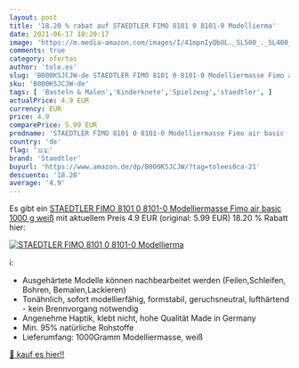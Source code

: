 ```yaml
---
layout: post
title: '18.20 % rabat auf STAEDTLER FIMO 8101 0 8101-0 Modellierma'
date: 2021-06-17 10:20:17
image: 'https://m.media-amazon.com/images/I/41mpnIyQbOL._SL500_._SL400_.jpg'
comments: true
category: ofertas
author: 'tole.es'
slug: 'B000KSJCJW-de STAEDTLER FIMO 8101 0 8101-0 Modelliermasse Fimo air basic...'
sku: 'B000KSJCJW-de'
tags: [ 'Basteln & Malen','Kinderknete','Spielzeug','staedtler', ]
actualPrice: 4.9 EUR
currency: EUR
price: 4.9
comparePrice: 5.99 EUR
prodname: 'STAEDTLER FIMO 8101 0 8101-0 Modelliermasse Fimo air basic  1000 g  weiß'
country: 'de'
flag: '🇩🇪'
brand: 'Staedtler'
buyurl: 'https://www.amazon.de/dp/B000KSJCJW/?tag=tolees0ca-21'
descuento: '18.20'
average: '4.9'
---
```


Es gibt ein [STAEDTLER FIMO 8101 0 8101-0 Modelliermasse Fimo air basic  1000 g  weiß](https://www.amazon.de/dp/B000KSJCJW/?tag=tolees0ca-21) mit aktuellem Preis 4.9 EUR (original: 5.99 EUR) 18.20 % Rabatt hier:

[![STAEDTLER FIMO 8101 0 8101-0 Modellierma](https://m.media-amazon.com/images/I/41mpnIyQbOL._SL500_._SL400_.jpg)](https://www.amazon.de/dp/B000KSJCJW/?tag=tolees0ca-21)

ℹ️:

- Ausgehärtete Modelle können nachbearbeitet werden (Feilen,Schleifen, Bohren, Bemalen,Lackieren)
- Tonähnlich, sofort modellierfähig, formstabil, geruchsneutral, lufthärtend - kein Brennvorgang notwendig
- Angenehme Haptik, klebt nicht, hohe Qualität Made in Germany
- Min. 95% natürliche Rohstoffe
- Lieferumfang: 1000Gramm Modelliermasse, weiß

[🛒 kauf es hier!!](https://www.amazon.de/dp/B000KSJCJW/?tag=tolees0ca-21)
